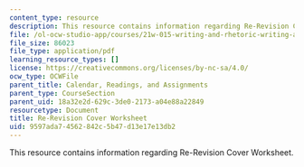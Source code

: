 ```yaml
---
content_type: resource
description: This resource contains information regarding Re-Revision Cover Worksheet.
file: /ol-ocw-studio-app/courses/21w-015-writing-and-rhetoric-writing-about-sports-fall-2013/9597ada74562842c5b47d13e17e13db2_MIT21W_015F13_Re_co_she.pdf
file_size: 86023
file_type: application/pdf
learning_resource_types: []
license: https://creativecommons.org/licenses/by-nc-sa/4.0/
ocw_type: OCWFile
parent_title: Calendar, Readings, and Assignments
parent_type: CourseSection
parent_uid: 18a32e2d-629c-3de0-2173-a04e88a22849
resourcetype: Document
title: Re-Revision Cover Worksheet
uid: 9597ada7-4562-842c-5b47-d13e17e13db2
---
```

This resource contains information regarding Re-Revision Cover Worksheet.